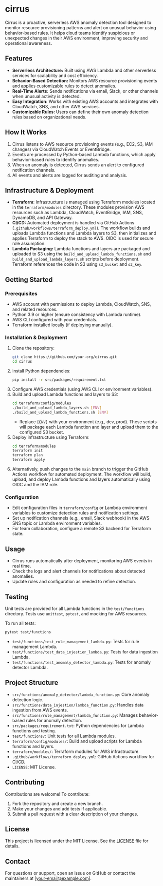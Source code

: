 # cirrus

Cirrus is a proactive, serverless AWS anomaly detection tool designed to monitor resource provisioning patterns and alert on unusual behavior using behavior-based rules. It helps cloud teams identify suspicious or unexpected changes in their AWS environment, improving security and operational awareness.

## Features

- **Serverless Architecture:** Built using AWS Lambda and other serverless services for scalability and cost efficiency.
- **Behavior-Based Detection:** Monitors AWS resource provisioning events and applies customizable rules to detect anomalies.
- **Real-Time Alerts:** Sends notifications via email, Slack, or other channels when unusual activity is detected.
- **Easy Integration:** Works with existing AWS accounts and integrates with CloudWatch, SNS, and other AWS services.
- **Customizable Rules:** Users can define their own anomaly detection rules based on organizational needs.

## How It Works

1. Cirrus listens to AWS resource provisioning events (e.g., EC2, S3, IAM changes) via CloudWatch Events or EventBridge.
2. Events are processed by Python-based Lambda functions, which apply behavior-based rules to identify anomalies.
3. When an anomaly is detected, Cirrus sends an alert to configured notification channels.
4. All events and alerts are logged for auditing and analysis.

## Infrastructure & Deployment

- **Terraform:** Infrastructure is managed using Terraform modules located in the `terraform/modules` directory. These modules provision AWS resources such as Lambda, CloudWatch, EventBridge, IAM, SNS, DynamoDB, and API Gateway.
- **CI/CD:** Automated deployment is handled via GitHub Actions (`.github/workflows/terraform_deploy.yml`). The workflow builds and uploads Lambda functions and Lambda layers to S3, then initializes and applies Terraform to deploy the stack to AWS. OIDC is used for secure role assumption.
- **Lambda Packaging:** Lambda functions and layers are packaged and uploaded to S3 using the `build_and_upload_lambda_functions.sh` and `build_and_upload_lambda_layers.sh` scripts before deployment. Terraform references the code in S3 using `s3_bucket` and `s3_key`.

## Getting Started

### Prerequisites

- AWS account with permissions to deploy Lambda, CloudWatch, SNS, and related resources.
- Python 3.9 or higher (ensure consistency with Lambda runtime).
- AWS CLI configured with your credentials.
- Terraform installed locally (if deploying manually).

### Installation & Deployment

1. Clone the repository:
   ```bash
   git clone https://github.com/your-org/cirrus.git
   cd cirrus
   ```
2. Install Python dependencies:
   ```bash
   pip install -r src/packages/requirement.txt
   ```
3. Configure AWS credentials (using AWS CLI or environment variables).
4. Build and upload Lambda functions and layers to S3:
   ```bash
   cd terraform/config/modules
   ./build_and_upload_lambda_layers.sh [ENV]
   ./build_and_upload_lambda_functions.sh [ENV]
   ```
   - Replace `[ENV]` with your environment (e.g., dev, prod). These scripts will package each Lambda function and layer and upload them to the configured S3 bucket.
5. Deploy infrastructure using Terraform:
   ```bash
   cd terraform/modules
   terraform init
   terraform plan
   terraform apply
   ```
6. Alternatively, push changes to the `main` branch to trigger the GitHub Actions workflow for automated deployment. The workflow will build, upload, and deploy Lambda functions and layers automatically using OIDC and the IAM role.

### Configuration

- Edit configuration files in `terraform/config` or Lambda environment variables to customize detection rules and notification settings.
- Set up notification channels (e.g., email, Slack webhook) in the AWS SNS topic or Lambda environment variables.
- For team collaboration, configure a remote S3 backend for Terraform state.

## Usage

- Cirrus runs automatically after deployment, monitoring AWS events in real time.
- Check the logs and alert channels for notifications about detected anomalies.
- Update rules and configuration as needed to refine detection.

## Testing

Unit tests are provided for all Lambda functions in the `test/functions` directory. Tests use `unittest`, `pytest`, and mocking for AWS resources.

To run all tests:

```bash
pytest test/functions
```

- `test/functions/test_rule_management_lambda.py`: Tests for rule management Lambda.
- `test/functions/test_data_injestion_lambda.py`: Tests for data ingestion Lambda.
- `test/functions/test_anomaly_detector_lambda.py`: Tests for anomaly detector Lambda.

## Project Structure

- `src/functions/anomaly_detector/lambda_function.py`: Core anomaly detection logic.
- `src/functions/data_injestion/lambda_function.py`: Handles data ingestion from AWS events.
- `src/functions/rule_management/lambda_function.py`: Manages behavior-based rules for anomaly detection.
- `src/packages/requirement.txt`: Python dependencies for Lambda functions and testing.
- `test/functions/`: Unit tests for all Lambda modules.
- `terraform/config/modules/`: Build and upload scripts for Lambda functions and layers.
- `terraform/modules/`: Terraform modules for AWS infrastructure.
- `.github/workflows/terraform_deploy.yml`: GitHub Actions workflow for CI/CD.
- `LICENSE`: MIT License.

## Contributing

Contributions are welcome! To contribute:

1. Fork the repository and create a new branch.
2. Make your changes and add tests if applicable.
3. Submit a pull request with a clear description of your changes.

## License

This project is licensed under the MIT License. See the [LICENSE](LICENSE) file for details.

## Contact

For questions or support, open an issue on GitHub or contact the maintainers at [your-email@example.com].
